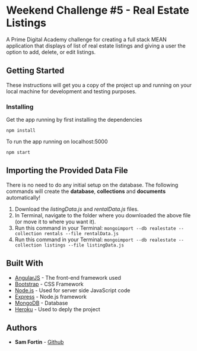 # Weekend Challenge #5 - Real Estate Listings

A Prime Digital Academy challenge for creating a full stack MEAN application that displays of list of real estate listings and giving a user the option to add, delete, or edit listings. 

## Getting Started

These instructions will get you a copy of the project up and running on your local machine for development and testing purposes.

### Installing

Get the app running by first installing the dependencies

```
npm install
```

To run the app running on localhost:5000

```
npm start
```

## Importing the Provided Data File

There is no need to do any initial setup on the database. The following commands will create the **database**, **collections** and **documents** automatically! 

1. Download the *listingData.js* and *rentalData.js* files.
2. In Terminal, navigate to the folder where you downloaded the above file (or move it to where you want it).
3. Run this command in your Terminal: `mongoimport --db realestate --collection rentals --file rentalData.js`
4. Run this command in your Terminal: `mongoimport --db realestate --collection listings --file listingData.js`

## Built With

* [AngularJS](https://angularjs.org/) - The front-end framework used
* [Bootstrap](http://getbootstrap.com/) - CSS Framework
* [Node.js](https://nodejs.org/en/) - Used for server side JavaScript code
* [Express](https://expressjs.com/) - Node.js framework 
* [MongoDB](https://rometools.github.io/rome/) - Database
* [Heroku](https://rometools.github.io/rome/) - Used to deply the project

## Authors

* **Sam Fortin** - [Github](https://github.com/sjfortin)
